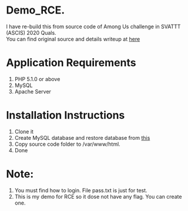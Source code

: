 # Demo_RCE.
I have re-build this from source code of Among Us challenge in SVATTT (ASCIS) 2020 Quals.
</br>
You can find original source and details writeup at [here](https://github.com/matuhn/matuhn.github.io/blob/master/_posts/2020-11-1-svattt2020.md)

# Application Requirements
1. PHP 5.1.0 or above
2. MySQL
3. Apache Server

# Installation Instructions
1. Clone it
2. Create MySQL database and restore database from [this](/backup.sql)
3. Copy source code folder to /var/www/html.
4. Done

# Note:
1. You must find how to login. File pass.txt is just for test.
2. This is my demo for RCE so it dose not have any flag. You can create one.
